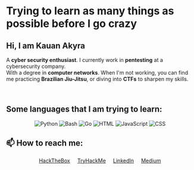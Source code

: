 # Trying to learn as many things as possible before I go crazy

## Hi, I am **Kauan Akyra**

A **cyber security enthusiast**.
I currently work in **pentesting** at a cybersecurity company.  
With a degree in **computer networks**.
When I'm not working, you can find me practicing **Brazilian Jiu-Jitsu**, or diving into **CTFs** to sharpen my skills.

<br>

## Some languages that I am trying to learn:
<div align="center">
  
![Python](https://img.shields.io/badge/Python-3.9-blue)
![Bash](https://img.shields.io/badge/Bash-5.1-4EAA25)
![Go](https://img.shields.io/badge/Go-1.18-00ADD8)
![HTML](https://img.shields.io/badge/HTML-5-E34F26)
![JavaScript](https://img.shields.io/badge/JavaScript-ES6-yellow)
![CSS](https://img.shields.io/badge/CSS-3-1572B6)
</div>

## 📫 How to reach me: <br>

<div align="center">
  <a href="https://app.hackthebox.com/profile/2086251">HackTheBox</a>&nbsp;&nbsp;&nbsp;&nbsp;
  <a href="https://tryhackme.com/p/ak7r4">TryHackMe</a>&nbsp;&nbsp;&nbsp;&nbsp;
  <a href="https://www.linkedin.com/in/kauan-akyra-477211177/">LinkedIn</a>&nbsp;&nbsp;&nbsp;&nbsp;
  <a href="https://medium.com/@kauanakyra">Medium</a>
</div>

